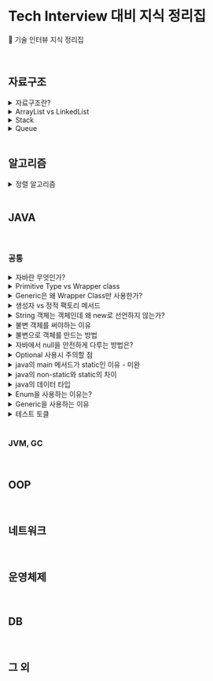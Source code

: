 # Tech Interview 대비 지식 정리집

:baby_chick: 기술 인터뷰 지식 정리집

<br>

## 자료구조

<details>
  <summary>자료구조란?</summary>
  <ul>
    <li><a href="./%EC%9E%90%EB%A3%8C%EA%B5%AC%EC%A1%B0/%EC%9E%90%EB%A3%8C%EA%B5%AC%EC%A1%B0%EB%9E%80.md">자료구조란?</a></li>
  </ul>
</details>

<details>
  <summary>ArrayList vs LinkedList</summary>
  <ul>
    <li><a href="./%EC%9E%90%EB%A3%8C%EA%B5%AC%EC%A1%B0/List/ArrayList.md">ArrayList</a></li>
    <li><a href="./%EC%9E%90%EB%A3%8C%EA%B5%AC%EC%A1%B0/List/LinkedList.md">LinkedList</a></li>
    <li><a href="./%EC%9E%90%EB%A3%8C%EA%B5%AC%EC%A1%B0/List/DoubleLinkedList.md">DoubleLinkedList</a></li>
    <li><a href="./%EC%9E%90%EB%A3%8C%EA%B5%AC%EC%A1%B0/List/ArrayList%20vs%20LinkedList.md">ArrayList vs LinkedList</a></li>
  </ul>
</details>

<details>
  <summary>Stack</summary>
  <ul>
    <li><a href="./%EC%9E%90%EB%A3%8C%EA%B5%AC%EC%A1%B0/Stack/Stack.md">Stack</a></li>
    <li><a href="#">Stack으로 Queue 구현하기 - 미완성</a></li>
  </ul>
</details>

<details>
  <summary>Queue</summary>
  <ul>
    <li><a href="./%EC%9E%90%EB%A3%8C%EA%B5%AC%EC%A1%B0/Queue/Queue.md">Queue</a></li>
    <li><a href="./%EC%9E%90%EB%A3%8C%EA%B5%AC%EC%A1%B0/Queue/Deque.md">Deque</a></li>
  </ul>
</details>

<br>

## 알고리즘

<details>
  <summary>정렬 알고리즘</summary>
  <ul>
    <li><a href="https://www.youtube.com/watch?v=ww6URL1l1ho&t=19s">링크</a></li>
  </ul>
</details>

<br>

## JAVA

<br>

### 공통

<details>
  <summary>자바란 무엇인가?</summary>
  <ul>
    <li>자바는 제임스 고슬링과 다른 연구원들이 개발한 객체 지향적 프로그래밍 언어이다.</li>
    <li>특징은 JVM (WORA), GC</li>
  </ul>
</details>

<details>
  <summary>Primitive Type vs Wrapper class</summary>
  <ul>
    <li>Wrapper Class를 사용하는 이유</li>
      <ul>
        <li>Nullable</li>
        <li><code>.toString()</code>를 통해 String 타입으로 바로 변환 가능</li>
        <li>Generic 타입으로 사용하기 위함</li>
        <li>멀티스레딩에서 동기화를 지원하려면 객체가 필요하다. (?)</li>
      </ul>
    <li>Boxing vs Unboxing (Auto 포함)</li>
      <ul>
        <li>Primitive -> Wrapper : Boxing</li>
        <li>Wrapper -> Primitive : Unboxing</li>
        <li>JVM은 상황에 따라 Boxing을 하기도, Unboxing하기도 한다.</li>
        <li><a href="./JAVA/AutoBoxing/AutoBoxing의%20단점.md">편리한 AutoBoxing의 단점</a></li>
          <ul>
            <li>Wrapper Class를 연산하면 오토박싱/언박싱이 일어나기에 비효율적이다.</li>
          </ul>
      </ul>
  </ul>
</details>

<details>
  <summary>Generic은 왜 Wrapper Class만 사용한가?</summary>
  <ul>
    <li>우선 Generic을 사용하는 가장 큰 이유가 타입 체크를 위함이다. 즉, 컴파일 타임시에만 타입 체크 및 제약을 적용하고, 자동 형변환을 해준다. 그리고 컴파일 된 .class 파일에는 실제로 제네릭 정보가 전혀 없다. (소거됨)</li>
    <li>다르게 말하면 런타임엔 Generic으로 주어진 타입으로 형변환 된 Object만이 존재할 수 있다. 그러기 때문에 Primitive 타입은 Object가 될 수 없기에 불가능한 것.</li>
    <li>쉽게 말하면 <b>Generic 특성상 Object로 Convertable한 타입만 가능하다.</b></li>
    <li><a href="https://www.quora.com/Why-is-it-impossible-to-use-primitive-types-as-a-type-parameter-in-Java">참고1</a></li>
    <li><a href="https://stackoverflow.com/questions/2721546/why-dont-java-generics-support-primitive-types">참고2</a></li>
  </ul>
</details>

<details>
  <summary>생성자 vs 정적 팩토리 메서드</summary>
  <ul>
    <li>생성자와 정적 팩토리 메서드의 차이는 정적 팩토리 메서드의 장단점으로 알 수 있다.</li>
    <li>정적 팩토리 메서드의 장점</li>
      <ul>
        <li>이름을 가질 수 있다.</li>
        <li><b>반드시 새로운 객체를 만들 필요 없다. 불변 객체를 캐싱하거나, Validation을 처리할 수 있다.</b></li>
        <li>반환 타입의 하위 타입 객체를 반환할 수 있는 능력이 있다.</li>
        <li>입력 매개변수에 따라 매번 다른 클래스의 객체를 반환할 수 있다.</li>
        <li>static 팩토리 메서드를 작성하는 시점에는 반환할 객체의 클래스가 존재하지 않아도 된다.</li>
      </ul>
    <li>정적 팩토리 메서드의 단점</li>
      <ul>
        <li>상속하려면 public, protected 생성자가 필요하니, 정적 팩토리 메서드만 제공하면 하위 클래스를 만들 수 없다.</li>
        <li>static 팩토리 메서드는 프로그래머가 찾기 어렵다.</li>
      </ul>
  </ul>
</details>

<details>
  <summary>String 객체는 객체인데 왜 new로 선언하지 않는가?</summary>
  <ul>
    <li>String은 대표적 <b>불변 객체</b>로, <b>String 상수 풀 영역</b>에서 객체를 관리한다.</li>
    <li>즉, 상수처럼 <b>이미 선언된 String 객체가 있으면 이 영역에서 가져다 사용하고, 없다면 여기에 새롭게 객체를 생성하여 사용한다.</b></li>
  </ul>
</details>

<details>
  <summary>불변 객체를 써야하는 이유</summary>
  <ul>
    <li>불변 객체란 <b>생성 후 그 상태를 변경할 수 없는 객체</b>를 말한다. 반대 개념으로 가변(mutable)객체가 있다.</li>
    <li>불변 객체란 <b>외부에서 불변 객체의 값을 수정할 수 없는 객체</b>를 의미한다.</li>
      <ul>
        <li>대표적인 불변 객체: <code>String</code>, <code>Boolean</code>, <code>Integer</code></li>
        <li>대표적인 가변 객체: <code>StringBuilder</code></li>
      </ul>
    <li>불변 객체를 왜 사용하는가?</li>
    <ul>
      <li>멀티 스레드 환경에서 안전한다. 동기화를 고려하지 않아도 된다.</li>
      <li><b>부수효과가 발생할 확률이 적다.</b> - 객체는 기본적으로 참조 값을 통해 접근하기 때문에, 방어적 복사를 통해 불변으로 만들어 두는 것이 좋다.</li>
        <ul>
          <li>여러 스레드나 메서드에서 Money을 사용하게 된다면 언제 어디서 부수 효과가 발생해 내부 값이 변경 될지 모르기 때문에 안전하지 않다.</li>
        </ul>
      <li>캐시나 Map또는 Set의 요소로 활용하기에 적합하다.</li>
      <li>GC의 성능을 높일 수 있다.</li>
    </ul>
  </ul>
</details>

<details>
  <summary>불변으로 객체를 만드는 방법</summary>
  <ul>
    <li>원시 타입에서의 불변</li>
      <ul>
        <li>원시 타입은 값을 그대로 외부로 내보내도 불변임을 보장한다.</li>
        <li>하지만, 객체의 <code>Setter</code>를 통해서는 객체 내부에서의 원시 타입은 불변을 막을 수 없다.</li>
        <li><b><code>Setter</code>를 생성하지 않고, 생성자만을 통해서 설정되도록하면 불변을 보장할 수 있다. 혹은 특정 메시지를 통해서만 원시 타입이 변경되도록 하면 된다.</b></li>
      </ul>
    <li>참조 타입에서의 불변</li>
    <ul>
      <li>객체는 기본적으로 참조 값을 통해 접근하기에, 불변성을 보장하기 더 힘들다.</li>
      <li><b>final + 방어적 복사 (생성자, Getter, 기타 반환 메서드를 통해)를 통해 참조 타입을 불변으로 만들 수 있다.</b></li>
      <li>더 자세한 내용은 <a href="https://github.com/binghe819/TIL/blob/master/JAVA/%EA%B8%B0%ED%83%80/%EB%B6%88%EB%B3%80%20%EA%B0%9D%EC%B2%B4.md">여기</a></li>
    </ul>
  </ul>
</details>

<details>
  <summary>자바에서 null을 안전하게 다루는 방법은?</summary>
  <ul>
    <li>null의 정의</li>
      <ul>
        <li>null은 값이 할당되지 않은 변수</li>
        <li>모든 참조 유형이 될 수 있는 특수 리터럴.</li>
        <li>"객체 없음", "알 수 없음", "사용할 수 없음"등 응용 프로그램(환경)마다 정의를 다르게 할 수 있다.</li>
      </ul>
    <li>null의 문제점</li>
      <ul>
        <li>null은 쉽게 NPE를 발생시킬 수 있다.</li>
        <li>null을 반환할 수 있는 메서드는 클라이언트로 하여금 혼란을 초래할 수 있다. (클라이언트 입장에서 null일 반환되는 메서드인지 아닌지 항상 확인해야함)</li>
      </ul>
    <li>null을 안전하게 다루는 방법</li>
      <ul>
        <li>Assertion (단정문)사용</li>
        <li><code>Objects</code> 사용 (isNull, nonNull, requireNonNull...)</li>
        <li>Optional</li>
      </ul>
    <li>추천하는 null 방지 도구</li>
      <ul>
        <li>Optional</li>
        <li>JSR 305</li>
        <li>JSR 308 (@NonNull, @Nullable)</li>
      </ul>
  </ul>
</details>

<details>
  <summary>Optional 사용시 주의할 점</summary>
  <ul>
    <li><code>isPresent()</code>호출후 null인지 확인하고 다른 로직을 가져가는 경우 - 이럴 거면 Optional로 감쌀 필요가 없다. 차라리 그냥 null인지 확인하는 로직을 넣지.. 대신 <code>orElse</code><code>orElseGet</code> 등등을 사용하자</li>
    <li><code>orElse(new ...)</code>는 무조건 실행된다. 만약 새로운 객체를 생성하거나 새로운 연산을 수행하는 경우에는 <code>orElseGet(() -> new ...))</code>를 사용하자. 이는 Optional에 값이 없을 때만 실행된다.</li>
    <li>Optional은 필드로 사용하면 안된다. 반환 값으로만 사용하자</li>
    <li>Optional은 비싸다. 비어있는 컬렉션을 반환할 때는 Optional을 감싸지 말고, 빈 컬렉션을 반환하자.</li>
    <li>더 자세한 내용은 <a href="http://homoefficio.github.io/2019/10/03/Java-Optional-%EB%B0%94%EB%A5%B4%EA%B2%8C-%EC%93%B0%EA%B8%B0/">여기</a></li>
    <li>정말 쉽게 요약하자면, <b>Optional을 최대 1개의 원소를 가지는 특별한 Stream이라고 생각하고 사용하면 된다.</b></li>
  </ul>
</details>

<details>
  <summary>java의 main 메서드가 static인 이유 - 미완</summary>
  <ul>
    <li></li>
    <li></li>
  </ul>
</details>

<details>
  <summary>java의 non-static와 static의 차이</summary>
  <ul>
    <li>non-static은 특정 객체의 대한 상태(동적 변수 혹은 인스턴스 변수)를 의미하고, static은 여러 객체가 공유하는 상태(정적 변수 혹은 클래스 변수)를 의미한다.</li>
    <li>non-static은 객체가 생성되고 할당되며, 해당 객체의 상태를 나타내며, static은 객체가 생성되지 않아도 할당되며, 모든 객체에서 사용 가능하다.</li>
    <li>non-static 메서드에서는 static 변수와 메서드에 모두 접근 가능하지만, static 메서드에서는 non-static 변수와 메서드에 접근하지 못한다. (아직 생성되지 않았기에)</li>
    <li><b>생명주기가 다르다.</b> non-static은 인스턴스와 생명주기를 같이 하며, static은 프로그램과 생명주기를 같이한다.</li>
    <li>쉽게 얘기하면, <b>non-static은 인스턴스(객체)에 속하고, static은 클래스 자체에 속한다.</b></li>
  </ul>
</details>

<details>
  <summary>java의 데이터 타입</summary>
  <ul>
    <li>기본형 데이터 타입</li>
      <ul>
        <li>숫자형</li>
          <ul>
            <li>정수 - byte (1byte), short(2byte), int(4byte), long(8byte)</li>
            <li>실수 - float(4byte), double(8byte)</li>
            <li>java는 기본적으로 unsigned를 제공하지 않는다. wrapper class를 이용하면 되지만 추천하지 않는다.</li>
            <li>데이터 타입별 표현 가능 범위는 <a href="https://velog.io/@bsjp400/JAVA-%EB%8D%B0%EC%9D%B4%ED%84%B0%ED%83%80%EC%9E%85-Datatype">여기</a></li>
          </ul>
        <li>논리형 - boolean (1byte)</li>
        <li>문자형 - char (2byte) 모든 유니코드</li>
        <li>문자열 - String</li>
      </ul>
    <li>참조형 데이터 타입</li>
      <ul>
        <li>배열 타입</li>
        <li>열거 타입</li>
        <li>클래스, 인터페이스</li>
      </ul>
  </ul>
</details>

<details>
  <summary>Enum을 사용하는 이유는?</summary>
  <ul>
    <li>Enum이 나오게 된 이유는 <a href="https://github.com/binghe819/TIL/blob/master/JAVA/%EA%B8%B0%ED%83%80/%EC%97%B4%EA%B1%B0%ED%98%95(enum).md">여기</a>참고</li>
    <li>Enum의 장점</li>
      <ul>
        <li>코드가 단순해지며 가독성이 좋다.</li>
        <li>인스턴스 생성과 상속을 방지한다.</li>
        <li>상수를 의미할 뿐만 아니라, 객체처럼 사용할 수 있다. - 추가 속성, 메시지를 통한 자율성 보장등등</li>
      </ul>
    <li>Enum은 싱글톤(하나만 생성하여 여러 객체가 나눠서 사용함)이며, new를 통해 생성할 수 없다.</li>
  </ul>
</details>

<details>
  <summary>Generic을 사용하는 이유</summary>
  <ul>
    <li></li>
    <li></li>
  </ul>
</details>

<details>
  <summary>테스트 토클</summary>
  ```java
  public static void main(String[] args) {
    ...
  }
  ```
  * 이게 잘 되나??
    * 오! 잘 되네! Github 최고!
</details>

<br>

### JVM, GC

<br>

## OOP

<br>

## 네트워크

<br>

## 운영체제

<br>

## DB

<br>

## 그 외

<br>
